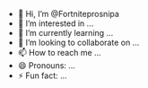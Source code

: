 - 👋 Hi, I’m @Fortniteprosnipa
- 👀 I’m interested in ...
- 🌱 I’m currently learning ...
- 💞️ I’m looking to collaborate on ...
- 📫 How to reach me ...
- 😄 Pronouns: ...
- ⚡ Fun fact: ...

<!---
Fortniteprosnipa/Fortniteprosnipa is a ✨ special ✨ repository because its `README.md` (this file) appears on your GitHub profile.
You can click the Preview link to take a look at your changes.
--->
